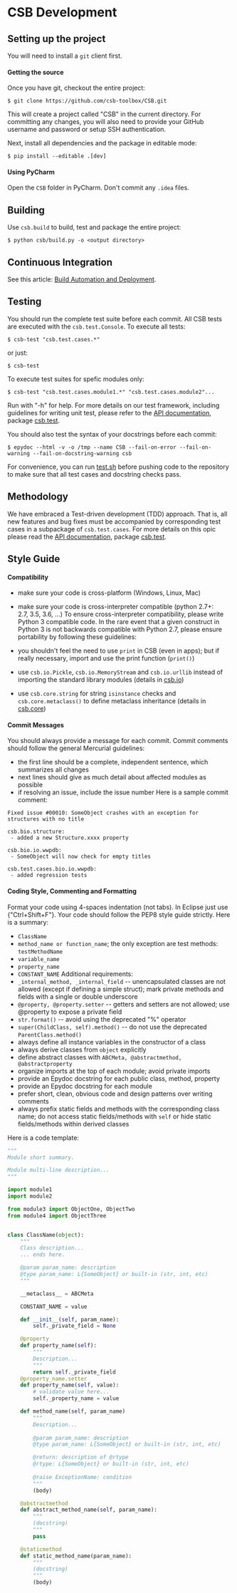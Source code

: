 # CSB Development

## Setting up the project
You will need to install a ``git`` client first.

#### Getting the source
Once you have git, checkout the entire project:

    $ git clone https://github.com/csb-toolbox/CSB.git

This will create a project called "CSB" in the current directory. 
For committing any changes, you will also need to provide your 
GitHub username and password or setup SSH authentication.

Next, install all dependencies and the package in editable mode:

    $ pip install --editable .[dev]

#### Using PyCharm
Open the ``CSB`` folder in PyCharm. Don't commit any ``.idea`` files.

## Building
Use ``csb.build`` to build, test and package the entire project:

    $ python csb/build.py -o <output directory>

## Continuous Integration
See this article: 
[Build Automation and Deployment](build-automation-and-deployment.md).

## Testing
You should run the complete test suite before each commit. All CSB 
tests are executed with the ``csb.test.Console``. To execute all tests:

    $ csb-test "csb.test.cases.*"

or just:

    $ csb-test         

To execute test suites for spefic modules only:

    $ csb-test "csb.test.cases.module1.*" "csb.test.cases.module2"...

Run with "-h" for help. For more details on our test framework, 
including guidelines for writing unit test, please refer to the 
[API documentation](api-docs), package 
[csb.test](api-docs/csb.test-module.html).

You should also test the syntax of your docstrings before each commit:

    $ epydoc --html -v -o /tmp --name CSB --fail-on-error --fail-on-warning --fail-on-docstring-warning csb

For convenience, you can run [test.sh](test.sh) before pushing code to 
the repository to make sure that all test cases and docstring checks pass.

## Methodology

We have embraced a Test-driven development (TDD) approach. That is, all 
new features and bug fixes must be accompanied by corresponding test 
cases in a subpackage of ``csb.test.cases``. For more details on this 
opic please read the [API documentation](api-docs), 
package [csb.test](api-docs/csb.test-module.html).

## Style Guide

#### Compatibility
* make sure your code is cross-platform (Windows, Linux, Mac)
* make sure your code is cross-interpreter compatible (python 2.7+:  
2.7, 3.5, 3.6, ...)
To ensure cross-interpreter compatibility, please write Python 3 
compatible code. In the rare event that a given construct in Python 3 
is not backwards compatible with Python 2.7, please ensure portability 
by following these guidelines:

* you shouldn't feel the need to use ``print`` in CSB (even in apps); 
  but if really necessary, import and use the print function (``print()``)
* use ``csb.io.Pickle``, ``csb.io.MemoryStream`` and ``csb.io.urllib`` instead of importing the standard library modules (details in [csb.io](https://csb-toolbox.github.io/api-docs/csb.io-module.html))
* use ``csb.core.string`` for string ``isinstance`` checks and ``csb.core.metaclass()`` to define metaclass inheritance (details in [csb.core](https://csb-toolbox.github.io/api-docs/csb.core-module.html))

#### Commit Messages
You should always provide a message for each commit. Commit comments should follow the general Mercurial guidelines:

* the first line should be a complete, independent sentence, which summarizes all changes
* next lines should give as much detail about affected modules as possible
* if resolving an issue, include the issue number
Here is a sample commit comment:

```
Fixed issue #00010: SomeObject crashes with an exception for structures with no title

csb.bio.structure:
 - added a new Structure.xxxx property

csb.bio.io.wwpdb:
 - SomeObject will now check for empty titles

csb.test.cases.bio.io.wwpdb:
 - added regression tests	
```

#### Coding Style, Commenting and Formatting

Format your code using 4-spaces indentation (not tabs). In Eclipse just use {"Ctrl+Shift+F"}.
Your code should follow the PEP8 style guide strictly. Here is a summary:

* ``ClassName``
* ``method_name or function_name``; the only exception are test methods: ``testMethodName``
* ``variable_name``
* ``property_name``
* ``CONSTANT_NAME``
Additional requirements:
* ``_internal_method, _internal_field`` -- unencapsulated classes are not allowed (except if defining a simple struct); mark private methods and fields with a single or double underscore
* ``@property, @property.setter`` -- getters and setters are not allowed; use @property to expose a private field
* ``str.format()`` -- avoid using the deprecated "%" operator
* ``super(ChildClass, self).method()`` -- do not use the deprecated ``ParentClass.method()``
* always define all instance variables in the constructor of a class
* always derive classes from ``object`` explicitly
* define abstract classes with ``ABCMeta, @abstractmethod, @abstractproperty``
* organize imports at the top of each module; avoid private imports
* provide an Epydoc docstring for each public class, method, property
* provide an Epydoc docstring for each module
* prefer short, clean, obvious code and design patterns over writing comments
* always prefix static fields and methods with the corresponding class name; do not access static fields/methods with ``self`` or hide static fields/methods within derived classes

Here is a code template:

```python
"""
Module short summary.

Module multi-line description...
"""

import module1
import module2

from module3 import ObjectOne, ObjectTwo
from module4 import ObjectThree


class ClassName(object):
    """
    Class description...
    ... ends here.

    @param param_name: description
    @type param_name: L{SomeObject} or built-in (str, int, etc)
    """

    __metaclass__ = ABCMeta

    CONSTANT_NAME = value

    def __init__(self, param_name):
        self._private_field = None

    @property
    def property_name(self):
        """
        Description...
        """
        return self._private_field
    @property_name.setter
    def property_name(self, value):
        # validate value here...
        self._property_name = value

    def method_name(self, param_name)
        """
        Description...
        
        @param param_name: description
        @type param_name: L{SomeObject} or built-in (str, int, etc)

        @return: description of @rtype
        @rtype: L{SomeObject} or built-in (str, int, etc)
        
        @raise ExceptionName: condition
        """
        (body)

    @abstractmethod
    def abstract_method_name(self, param_name):
        """
        (docstring)
        """
        pass

    @staticmethod
    def static_method_name(param_name):
        """
        (docstring)
        """
        (body)
```
